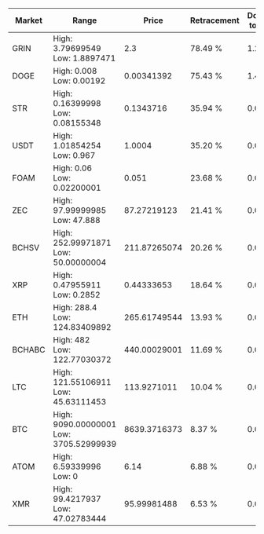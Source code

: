 | Market | Range | Price| Retracement | Doubles to 50% |
| --- | --- | --- | --- | --- |
| GRIN | High: 3.79699549<br />Low: 1.8897471 | 2.3 | 78.49 % | 1.24 |
| DOGE | High: 0.008<br />Low: 0.00192 | 0.00341392 | 75.43 % | 1.45 |
| STR | High: 0.16399998<br />Low: 0.08155348 | 0.1343716 | 35.94 % | 0.00 |
| USDT | High: 1.01854254<br />Low: 0.967 | 1.0004 | 35.20 % | 0.00 |
| FOAM | High: 0.06<br />Low: 0.02200001 | 0.051 | 23.68 % | 0.00 |
| ZEC | High: 97.99999985<br />Low: 47.888 | 87.27219123 | 21.41 % | 0.00 |
| BCHSV | High: 252.99971871<br />Low: 50.00000004 | 211.87265074 | 20.26 % | 0.00 |
| XRP | High: 0.47955911<br />Low: 0.2852 | 0.44333653 | 18.64 % | 0.00 |
| ETH | High: 288.4<br />Low: 124.83409892 | 265.61749544 | 13.93 % | 0.00 |
| BCHABC | High: 482<br />Low: 122.77030372 | 440.00029001 | 11.69 % | 0.00 |
| LTC | High: 121.55106911<br />Low: 45.63111453 | 113.9271011 | 10.04 % | 0.00 |
| BTC | High: 9090.00000001<br />Low: 3705.52999939 | 8639.3716373 | 8.37 % | 0.00 |
| ATOM | High: 6.59339996<br />Low: 0 | 6.14 | 6.88 % | 0.00 |
| XMR | High: 99.4217937<br />Low: 47.02783444 | 95.99981488 | 6.53 % | 0.00 |
